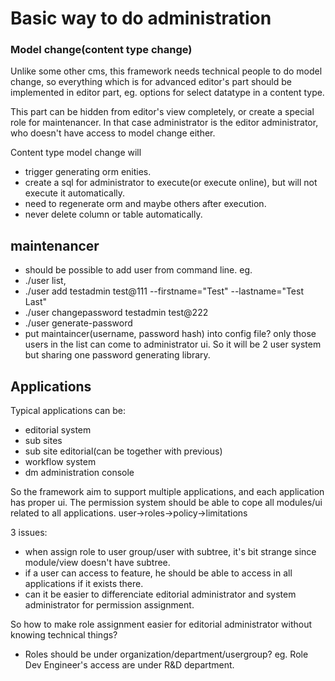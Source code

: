 Basic way to do administration
===============

### Model change(content type change)
Unlike some other cms, this framework needs technical people to do model change, so everything which is for advanced editor's part should be implemented in editor part, eg. options for select datatype in a content type.

This part can be hidden from editor's view completely, or create a special role for maintenancer. In that case administrator is the editor administrator, who doesn't have access to model change either.

Content type model change will
- trigger generating orm enities.
- create a sql for administrator to execute(or execute online), but will not execute it automatically.
- need to regenerate orm and maybe others after execution.
- never delete column or table automatically.

maintenancer
------
- should be possible to add user from command line. eg.
 - ./user list,
 - ./user add testadmin test@111 --firstname="Test" --lastname="Test Last"
 - ./user changepassword testadmin test@222
 - ./user generate-password
- put maintaincer(username, password hash) into config file? only those users in the list can come to administrator ui. So it will be 2 user system but sharing one password generating library.


Applications
------
Typical applications can be:
- editorial system
- sub sites
- sub site editorial(can be together with previous)
- workflow system
- dm administration console

So the framework aim to support multiple applications, and each application has proper ui. The permission system should be able to cope all modules/ui related to all applications.
user->roles->policy->limitations

3 issues:
- when assign role to user group/user with subtree, it's bit strange since module/view doesn't have subtree.
- if a user can access to feature, he should be able to access in all applications if it exists there.
- can it be easier to differenciate editorial administrator and system administrator for permission assignment.

So how to make role assignment easier for editorial administrator without knowing technical things?
- Roles should be under organization/department/usergroup? eg. Role Dev Engineer's access are under R&D department.
